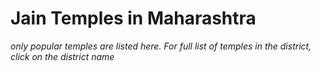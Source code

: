 # Jain Temples in Maharashtra

_only popular temples are listed here. For full list of temples in the district, click on the district name_

